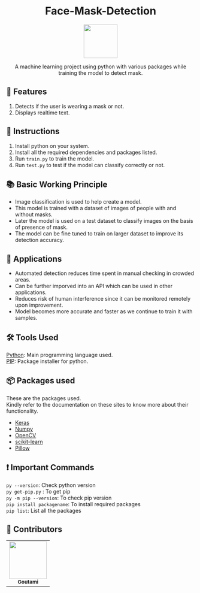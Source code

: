 <h1 align="center">Face-Mask-Detection</h1>
<p align="center">
  <img src="https://media.giphy.com/media/ZFWeQC2sD3rJf26VYp/giphy.gif" width = 90 height = 90>
</p>
<p align="center">
  A machine learning project using python with various packages while training the model to detect mask. 
 </p>

## 🧰 Features
1. Detects if the user is wearing a mask or not.
2. Displays realtime text.

## 🔩 Instructions
1. Install python on your system.
2. Install all the required dependencies and packages listed. 
3. Run `train.py` to train the model.
4. Run `test.py` to test if the model can classify correctly or not.

## 📚 Basic Working Principle
* Image classification is used to help create a model.
* This model is trained with a dataset of images of people with and without masks.
* Later the model is used on a test dataset to classify images on the basis of presence of mask.
* The model can be fine tuned to train on larger dataset to improve its detection accuracy.

## 🌴 Applications
- Automated detection reduces time spent in manual checking in crowded areas.
- Can be further imporved into an API which can be used in other applications.
- Reduces risk of human interference since it can be monitored remotely upon improvement.
- Model becomes more accurate and faster as we continue to train it with samples.

## 🛠️ Tools Used
[Python](https://www.python.org/): Main programming language used.<br>
[PIP](https://pip.pypa.io/en/stable/): Package installer for python.

## 📦 Packages used
These are the packages used.<br> 
Kindly refer to the documentation on these sites to know more about their functionality.
- [Keras](https://keras.io/)
- [Numpy](https://numpy.org/)
- [OpenCV](https://opencv.org/)
- [scikit-learn](https://scikit-learn.org/stable/)
- [Pillow](https://pillow.readthedocs.io/en/stable/)

## ❗ Important Commands
```py --version```: Check python version<br>
```py get-pip.py``` : To get pip<br>
```py -m pip --version```: To check pip version<br>
```pip install packagename```: To install required packages<br>
```pip list```: List all the packages

## :woman: Contributors 
<table>
  <tr>
    <td align="center"><a href="https://github.com/goutami-15"><img src="https://avatars.githubusercontent.com/u/63532213?v=4" width="100px;" alt=""/><br /><sub><b>Goutami</b></sub></a></td>
  </tr>
</table>
